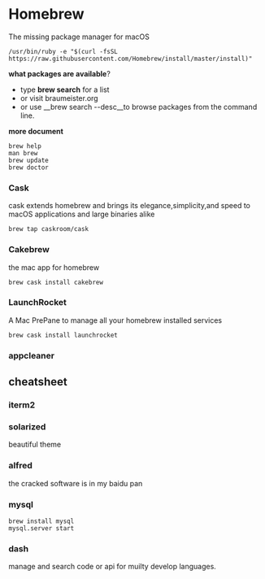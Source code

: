# Homebrew
The missing package manager for macOS
```
/usr/bin/ruby -e "$(curl -fsSL https://raw.githubusercontent.com/Homebrew/install/master/install)"

```
__what packages are available__?
* type __brew search__ for a list
* or visit braumeister.org
* or use __brew search --desc<keyword>__to browse packages from the command line.

__more document__

```
brew help
man brew
brew update
brew doctor
```

### Cask
cask extends homebrew and brings its elegance,simplicity,and speed to macOS applications and large binaries alike
```
brew tap caskroom/cask
```
### Cakebrew
the mac app for homebrew
```
brew cask install cakebrew
```
### LaunchRocket
A Mac PrePane to manage all your homebrew installed services
```
brew cask install launchrocket
```

### appcleaner
## cheatsheet
### iterm2
### solarized
beautiful theme
### alfred
the cracked software is in my baidu pan
### mysql
```
brew install mysql
mysql.server start
```


### dash
manage and search code or api for muilty develop languages.


















